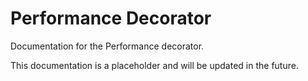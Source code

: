 # Performance Decorator

Documentation for the Performance decorator.

This documentation is a placeholder and will be updated in the future.
